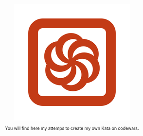 <p align="center">
<img src="docs/codewars.png" /></p>

<p align="center" font="20">   You will find here my attemps to create my own Kata on codewars.</p>

